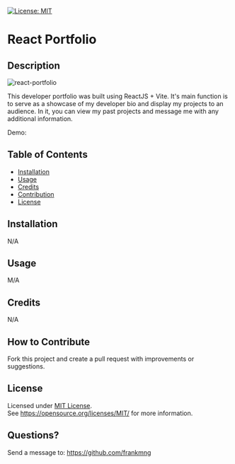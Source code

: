 [![License: MIT](https://img.shields.io/badge/License-MIT-yellow.svg)](https://opensource.org/licenses/MIT)
# React Portfolio
## Description
![react-portfolio](https://raw.githubusercontent.com/frankmng/reactprofolio/main/src/assets/images/portfolio_readme.png)


This developer portfolio was built using ReactJS + Vite. It's main function is to serve as a showcase of my developer bio and display my projects to an audience. In it, you can view my past projects and message me with any additional information.

Demo: 

## Table of Contents
- [Installation](#installation)
- [Usage](#usage)
- [Credits](#credits)
- [Contribution](#contribution)
- [License](#license)

## Installation
N/A
## Usage
M/A
## Credits
N/A

## How to Contribute
Fork this project and create a pull request with improvements or suggestions.
## License
Licensed under <a href="https://opensource.org/licenses/MIT/">MIT License<a>.<br>
See https://opensource.org/licenses/MIT/ for more information.

## Questions?
Send a message to: https://github.com/frankmng
